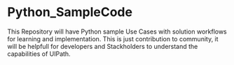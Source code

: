 # Python_SampleCode
This Repository will have Python sample Use Cases with solution workflows for learning and implementation. This is just contribution to community, it will be helpfull for developers and Stackholders to understand the capabilities of UIPath.   
